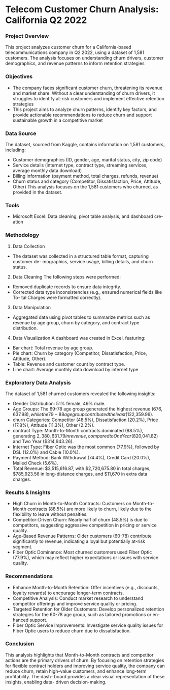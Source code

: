 # Telecom Customer Churn Analysis: California Q2 2022
### Project Overview
This project analyzes customer churn for a California-based telecommunications company in Q2 2022, using a dataset of 1,581 customers. The analysis focuses on understanding churn drivers, customer demographics, and revenue patterns to inform retention strategies
### Objectives
- The company faces significant customer churn, threatening its revenue and market share. Without a clear understanding of churn drivers, it struggles to identify at-risk customers and implement effective retention strategies
- This project aims to analyze churn patterns, identify key factors, and provide actionable recommendations to reduce churn and support sustainable growth in a competitive market
### Data Source
The dataset, sourced from Kaggle, contains information on 1,581 customers, including:
-	Customer demographics (ID, gender, age, marital status, city, zip code)
-	Service details (internet type, contract type, streaming services, average monthly data download)
-	Billing information (payment method, total charges, refunds, revenue)
-	Churn status and category (Competitor, Dissatisfaction, Price, Attitude, Other)
 This analysis focuses on the 1,581 customers who churned, as provided in the dataset.
### Tools
- Microsoft Excel: Data cleaning, pivot table analysis, and dashboard cre- ation
### Methodology

1.	Data Collection
- The dataset was collected in a structured table format, capturing customer de- mographics, service usage, billing details, and churn status.
	
2.	Data Cleaning
The following steps were performed:
- Removed duplicate records to ensure data integrity.
-	Corrected data type inconsistencies (e.g., ensured numerical fields like To- tal Charges were formatted correctly).

3.	Data Manipulation
- Aggregated data using pivot tables to summarize metrics such as revenue by age group, churn by category, and contract type distribution.

4. Data Visualization
A dashboard was created in Excel, featuring:
-	Bar chart: Total revenue by age group.
- Pie chart: Churn by category (Competitor, Dissatisfaction, Price, Attitude, Other).
- Table: Revenue and customer count by contract type.
- Line chart: Average monthly data download by internet type

### Exploratory Data Analysis
The dataset of 1,581 churned customers revealed the following insights:
- Gender Distribution: 51% female, 49% male.
- 	Age Groups: The 69-78 age group generated the highest revenue ($676,637.98), while the 79-88 age group contributed the least ($122,359.96).
-  churn Categories: Competitor (48.5%), Dissatisfaction (20.2%), Price (17.8%),
Attitude (11.3%), Other (2.2%).
- contract Type: Month-to-Month contracts dominated (88.5%), generating $2,380,631.79 in revenue, compared to One Year ($820,041.82) and Two Year ($314,943.26).
- Internet Type: Fiber Optic was the most common (77.9%), followed by DSL (12.0%) and Cable (10.0%).
- Payment Method: Bank Withdrawal (74.4%), Credit Card (20.0%), Mailed Check (5.6%).
- Total Revenue: $3,515,616.87, with $2,720,675.80 in total charges, $785,923.56 in long-distance charges, and $11,670 in extra data charges.

### Results & Insights
- High Churn in Month-to-Month Contracts: Customers on Month-to-Month contracts (88.5%) are more likely to churn, likely due to the flexibility to leave without penalties.
- Competitor-Driven Churn: Nearly half of churn (48.5%) is due to competitors, suggesting aggressive competition in pricing or service quality.
- Age-Based Revenue Patterns: Older customers (60-78) contribute significantly to revenue, indicating a loyal but potentially at-risk segment.
- Fiber Optic Dominance: Most churned customers used Fiber Optic (77.9%), which may reflect higher expectations or issues with service quality.

### Recommendations
- Enhance Month-to-Month Retention: Offer incentives (e.g., discounts, loyalty rewards) to encourage longer-term contracts.
- Competitive Analysis: Conduct market research to understand competitor offerings and improve service quality or pricing.
- Targeted Retention for Older Customers: Develop personalized retention strategies for the 60-78 age group, such as tailored promotions or en- hanced support.
-	Fiber Optic Service Improvements: Investigate service quality issues for Fiber Optic users to reduce churn due to dissatisfaction.
 
### Conclusion
This analysis highlights that Month-to-Month contracts and competitor actions are the primary drivers of churn. By focusing on retention strategies for flexible contract holders and improving service quality, the company can reduce churn, retain high-value customers, and enhance long-term profitability. The dash- board provides a clear visual representation of these insights, enabling data- driven decision-making.




